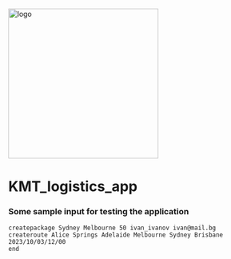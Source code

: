 <img src="https://drive.google.com/file/d/12IE0Zc20Q7H1o_-ZcXNK4ggxkJnu_TNT/view?usp=sharing" alt="logo" width="300px" style="margin-top: 20px;"/>

# KMT_logistics_app

### Some sample input for testing the application

```
createpackage Sydney Melbourne 50 ivan_ivanov ivan@mail.bg
createroute Alice Springs Adelaide Melbourne Sydney Brisbane 2023/10/03/12/00
end

```
